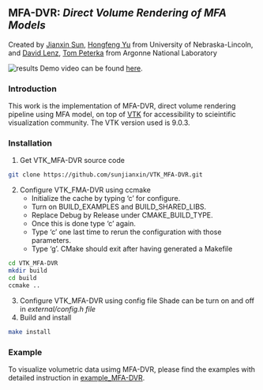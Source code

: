 ## MFA-DVR: *Direct Volume Rendering of MFA Models*
Created by <a href="https://github.com/sunjianxin" target="_blank">Jianxin Sun</a>, <a href="http://vis.unl.edu/~yu/" target="_blank">Hongfeng Yu</a> from University of Nebraska-Lincoln, and <a href="https://mathweb.ucsd.edu/~dlenz/" target="_blank">David Lenz</a>, <a href="https://www.mcs.anl.gov/~tpeterka/" target="_blank">Tom Peterka</a> from Argonne National Laboratory

![results](https://github.com/sunjianxin/VTK_MFA-DVR/blob/main/doc/teaser.png)
Demo video can be found <a href="https://youtu.be/FHzvs5nITpw" target="_blank">here</a>.

### Introduction
This work is the implementation of MFA-DVR, direct volume rendering pipeline using MFA model, on top of <a href="https://github.com/Kitware/VTK" target="_blank">VTK</a> for accessibility to scieintific visualization community. The VTK version used is 9.0.3. 
   
### Installation
1. Get VTK_MFA-DVR source code
```bash
git clone https://github.com/sunjianxin/VTK_MFA-DVR.git
```
2. Configure VTK_FMA-DVR using ccmake
    * Initialize the cache by typing ‘c’ for configure.
    * Turn on BUILD_EXAMPLES and BUILD_SHARED_LIBS.
    * Replace Debug by Release under CMAKE_BUILD_TYPE.
    * Once this is done type ‘c’ again.
    * Type ‘c’ one last time to rerun the configuration with those parameters.
    * Type ‘g’. CMake should exit after having generated a Makefile
```bash
cd VTK_MFA-DVR
mkdir build
cd build
ccmake ..
```
3. Configure VTK_MFA-DVR using config file
Shade can be turn on and off in *external/config.h file*
4. Build and install
```bash
make install
```
### Example
To visualize volumetric data usimg MFA-DVR, please find the examples with detailed instruction in <a href="https://github.com/sunjianxin/example_MFA-DVR" target="_blank">example_MFA-DVR</a>.
